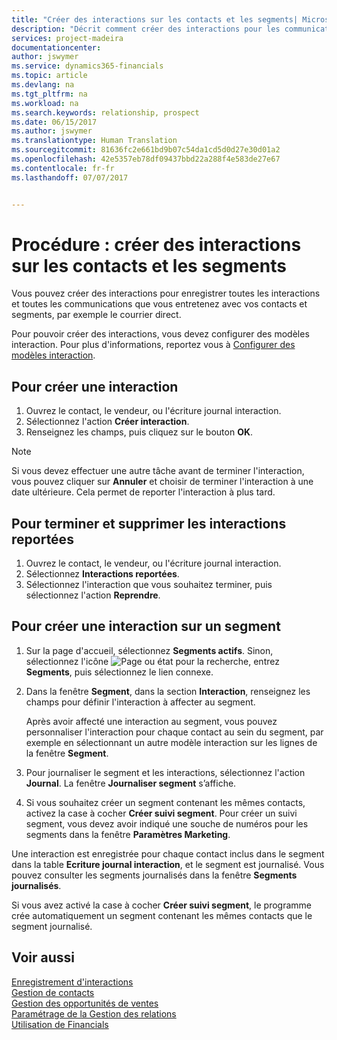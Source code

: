 ```yaml
---
title: "Créer des interactions sur les contacts et les segments| Microsoft Docs"
description: "Décrit comment créer des interactions pour les communications que vous avez avec vos contacts et segments dans Financials, par exemple le courrier direct."
services: project-madeira
documentationcenter: 
author: jswymer
ms.service: dynamics365-financials
ms.topic: article
ms.devlang: na
ms.tgt_pltfrm: na
ms.workload: na
ms.search.keywords: relationship, prospect
ms.date: 06/15/2017
ms.author: jswymer
ms.translationtype: Human Translation
ms.sourcegitcommit: 81636fc2e661bd9b07c54da1cd5d0d27e30d01a2
ms.openlocfilehash: 42e5357eb78df09437bbd22a288f4e583de27e67
ms.contentlocale: fr-fr
ms.lasthandoff: 07/07/2017


---
```

# <a name="how-to-create-interactions-on-contacts-and-segments"></a>Procédure : créer des interactions sur les contacts et les segments
Vous pouvez créer des interactions pour enregistrer toutes les interactions et toutes les communications que vous entretenez avec vos contacts et segments, par exemple le courrier direct.

Pour pouvoir créer des interactions, vous devez configurer des modèles interaction. Pour plus d'informations, reportez vous à [Configurer des modèles interaction](marketing-interactions.md).

## <a name="to-create-an-interaction"></a>Pour créer une interaction
1. Ouvrez le contact, le vendeur, ou l'écriture journal interaction.
2. Sélectionnez l'action **Créer interaction**.
3. Renseignez les champs, puis cliquez sur le bouton **OK**.

> [!NOTE]  
>   Si vous devez effectuer une autre tâche avant de terminer l'interaction, vous pouvez cliquer sur **Annuler** et choisir de terminer l'interaction à une date ultérieure. Cela permet de reporter l'interaction à plus tard.

## <a name="to-finish-and-delete-postponed-interactions"></a>Pour terminer et supprimer les interactions reportées
1. Ouvrez le contact, le vendeur, ou l'écriture journal interaction.
2. Sélectionnez **Interactions reportées**.
3. Sélectionnez l'interaction que vous souhaitez terminer, puis sélectionnez l'action **Reprendre**.

## <a name="to-create-an-interaction-on-a-segment"></a>Pour créer une interaction sur un segment
1. Sur la page d'accueil, sélectionnez **Segments actifs**. Sinon, sélectionnez l'icône ![Page ou état pour la recherche](media/ui-search/search_small.png "icône Page ou état pour la recherche"), entrez **Segments**, puis sélectionnez le lien connexe.
2. Dans la fenêtre **Segment**, dans la section **Interaction**, renseignez les champs pour définir l'interaction à affecter au segment.

    Après avoir affecté une interaction au segment, vous pouvez personnaliser l'interaction pour chaque contact au sein du segment, par exemple en sélectionnant un autre modèle interaction sur les lignes de la fenêtre **Segment**.  
3. Pour journaliser le segment et les interactions, sélectionnez l'action **Journal**. La fenêtre **Journaliser segment** s’affiche.
4. Si vous souhaitez créer un segment contenant les mêmes contacts, activez la case à cocher **Créer suivi segment**. Pour créer un suivi segment, vous devez avoir indiqué une souche de numéros pour les segments dans la fenêtre **Paramètres Marketing**.

Une interaction est enregistrée pour chaque contact inclus dans le segment dans la table **Ecriture journal interaction**, et le segment est journalisé. Vous pouvez consulter les segments journalisés dans la fenêtre **Segments journalisés**.

Si vous avez activé la case à cocher **Créer suivi segment**, le programme crée automatiquement un segment contenant les mêmes contacts que le segment journalisé.

## <a name="see-also"></a>Voir aussi
[Enregistrement d'interactions](marketing-interactions.md)  
[Gestion de contacts](marketing-contacts.md)  
[Gestion des opportunités de ventes](marketing-manage-sales-opportunities.md)  
[Paramétrage de la Gestion des relations](marketing-setup-marketing.md)  
[Utilisation de Financials](ui-work-product.md)

